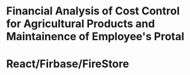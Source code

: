 # Financial Analysis of Cost Control for Agricultural Products and Maintainence of Employee's Protal

# React/Firbase/FireStore
 
